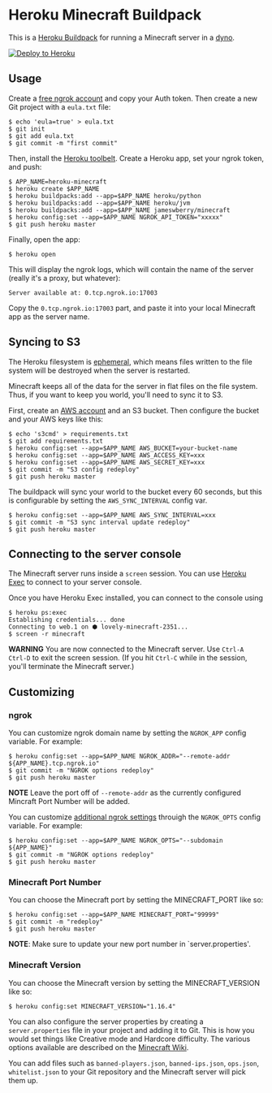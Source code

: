 # Heroku Minecraft Buildpack

This is a [Heroku Buildpack](https://devcenter.heroku.com/articles/buildpacks)
for running a Minecraft server in a [dyno](https://devcenter.heroku.com/articles/dynos).

[![Deploy to Heroku](https://www.herokucdn.com/deploy/button.png)](https://heroku.com/deploy)

## Usage

Create a [free ngrok account](https://ngrok.com/) and copy your Auth token. Then create a new Git project with a `eula.txt` file:

```sh-session
$ echo 'eula=true' > eula.txt
$ git init
$ git add eula.txt
$ git commit -m "first commit"
```

Then, install the [Heroku toolbelt](https://toolbelt.heroku.com/).
Create a Heroku app, set your ngrok token, and push:

```sh-session
$ APP_NAME=heroku-minecraft
$ heroku create $APP_NAME
$ heroku buildpacks:add --app=$APP_NAME heroku/python
$ heroku buildpacks:add --app=$APP_NAME heroku/jvm
$ heroku buildpacks:add --app=$APP_NAME jameswberry/minecraft
$ heroku config:set --app=$APP_NAME NGROK_API_TOKEN="xxxxx"
$ git push heroku master
```

Finally, open the app:

```sh-session
$ heroku open
```

This will display the ngrok logs, which will contain the name of the server
(really it's a proxy, but whatever):

```
Server available at: 0.tcp.ngrok.io:17003
```

Copy the `0.tcp.ngrok.io:17003` part, and paste it into your local Minecraft app
as the server name.

## Syncing to S3

The Heroku filesystem is [ephemeral](https://devcenter.heroku.com/articles/dynos#ephemeral-filesystem),
which means files written to the file system will be destroyed when the server is restarted.

Minecraft keeps all of the data for the server in flat files on the file system.
Thus, if you want to keep you world, you'll need to sync it to S3.

First, create an [AWS account](https://aws.amazon.com/) and an S3 bucket. Then configure the bucket
and your AWS keys like this:

```
$ echo 's3cmd' > requirements.txt
$ git add requirements.txt
$ heroku config:set --app=$APP_NAME AWS_BUCKET=your-bucket-name
$ heroku config:set --app=$APP_NAME AWS_ACCESS_KEY=xxx
$ heroku config:set --app=$APP_NAME AWS_SECRET_KEY=xxx
$ git commit -m "S3 config redeploy"
$ git push heroku master
```

The buildpack will sync your world to the bucket every 60 seconds, but this is configurable by setting the `AWS_SYNC_INTERVAL` config var.
```
$ heroku config:set --app=$APP_NAME AWS_SYNC_INTERVAL=xxx
$ git commit -m "S3 sync interval update redeploy"
$ git push heroku master
```

## Connecting to the server console

The Minecraft server runs inside a `screen` session. You can use [Heroku Exec](https://devcenter.heroku.com/articles/heroku-exec) to connect to your server console.

Once you have Heroku Exec installed, you can connect to the console using 

```
$ heroku ps:exec
Establishing credentials... done
Connecting to web.1 on ⬢ lovely-minecraft-2351...
$ screen -r minecraft
```

**WARNING** You are now connected to the Minecraft server. Use `Ctrl-A Ctrl-D` to exit the screen session. 
(If you hit `Ctrl-C` while in the session, you'll terminate the Minecraft server.)

## Customizing

### ngrok

You can customize ngrok domain name by setting the `NGROK_APP` config variable. For example:

```
$ heroku config:set --app=$APP_NAME NGROK_ADDR="--remote-addr ${APP_NAME}.tcp.ngrok.io"
$ git commit -m "NGROK options redeploy"
$ git push heroku master
```
**NOTE** Leave the port off of `--remote-addr` as the currently configured Mincraft Port Number will be added.

You can customize [additional ngrok settings](https://ngrok.com/docs) throuigh the `NGROK_OPTS` config variable. For example:

```
$ heroku config:set --app=$APP_NAME NGROK_OPTS="--subdomain ${APP_NAME}"
$ git commit -m "NGROK options redeploy"
$ git push heroku master
```

### Minecraft Port Number

You can choose the Minecraft port by setting the MINECRAFT_PORT like so:

```
$ heroku config:set --app=$APP_NAME MINECRAFT_PORT="99999"
$ git commit -m "redeploy"
$ git push heroku master
```

**NOTE**: Make sure to update your new port number in `server.properties'.

### Minecraft Version

You can choose the Minecraft version by setting the MINECRAFT_VERSION like so:

```
$ heroku config:set MINECRAFT_VERSION="1.16.4"
```

You can also configure the server properties by creating a `server.properties`
file in your project and adding it to Git. This is how you would set things like
Creative mode and Hardcore difficulty. The various options available are
described on the [Minecraft Wiki](http://minecraft.gamepedia.com/Server.properties).

You can add files such as `banned-players.json`, `banned-ips.json`, `ops.json`,
`whitelist.json` to your Git repository and the Minecraft server will pick them up.
